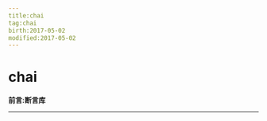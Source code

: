 ```yaml
---
title:chai    
tag:chai      
birth:2017-05-02      
modified:2017-05-02      
---
```


chai
===
**前言:断言库**

---




